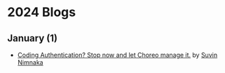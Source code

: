 # 2024 Blogs

## January (1)
* [Coding Authentication? Stop now and let Choreo manage it.](https://dev.to/suvink/coding-authentication-stop-now-and-let-choreo-manage-it-4ofa) by [Suvin Nimnaka](https://dev.to/suvink)